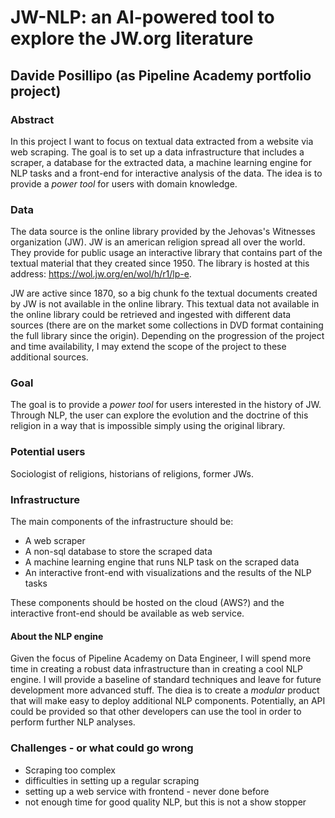 # JW-NLP: an AI-powered tool to explore the JW.org literature
## Davide Posillipo (as Pipeline Academy portfolio project)

### Abstract
In this project I want to focus on textual data extracted from a website via web scraping. The goal is to set up a data infrastructure that includes a scraper, a database for the extracted data, a machine learning engine for NLP tasks and a front-end for interactive analysis of the data. The idea is to provide a *power tool* for users with domain knowledge. 

### Data
The data source is the online library provided by the Jehovas's Witnesses organization (JW). JW is an american religion spread all over the world. They provide for public usage an interactive library that contains part of the textual material that they created since 1950. The library is hosted at this address: https://wol.jw.org/en/wol/h/r1/lp-e. 

JW are active since 1870, so a big chunk fo the textual documents created by JW is not available in the online library. This textual data not available in the online library could be retrieved and ingested with different data sources (there are on the market some collections in DVD format containing the full library since the origin). Depending on the progression of the project and time availability, I may extend the scope of the project to these additional sources. 

### Goal
The goal is to provide a *power tool* for users interested in the history of JW. Through NLP, the user can explore the evolution and the doctrine of this religion in a way that is impossible simply using the original library. 

### Potential users
Sociologist of religions, historians of religions, former JWs. 

### Infrastructure
The main components of the infrastructure should be:

* A web scraper
* A non-sql database to store the scraped data
* A machine learning engine that runs NLP task on the scraped data
* An interactive front-end with visualizations and the results of the NLP tasks

These components should be hosted on the cloud (AWS?) and the interactive front-end should be available as web service.

#### About the NLP engine
Given the focus of Pipeline Academy on Data Engineer, I will spend more time in creating a robust data infrastructure than in creating a cool NLP engine. I will provide a baseline of standard techniques and leave for future development more advanced stuff. The diea is to create a *modular* product that will make easy to deploy additional NLP components. Potentially, an API could be provided so that other developers can use the tool in order to perform further NLP analyses. 

### Challenges - or what could go wrong
* Scraping too complex
* difficulties in setting up a regular scraping
* setting up a web service with frontend - never done before
* not enough time for good quality NLP, but this is not a show stopper
